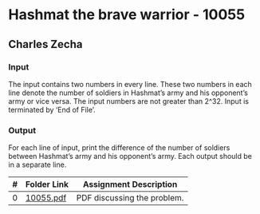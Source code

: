 # Hashmat the brave warrior - 10055
## Charles Zecha
### Input
The input contains two numbers in every line. These two numbers in each line denote the number
of soldiers in Hashmat’s army and his opponent’s army or vice versa. The input numbers are not greater
than 2^32. Input is terminated by ‘End of File’.

### Output
For each line of input, print the difference of the number of soldiers between Hashmat’s army and his
opponent’s army. Each output should be in a separate line.

|  #  | Folder Link | Assignment Description |
| :-: | ----------- | ---------------------- |
|  0  | [10055.pdf](https://github.com/OVA-Kak/4883-Prog-Tech/tree/main/assignments/P10055/10055.pdf)     | PDF discussing the problem.          |
